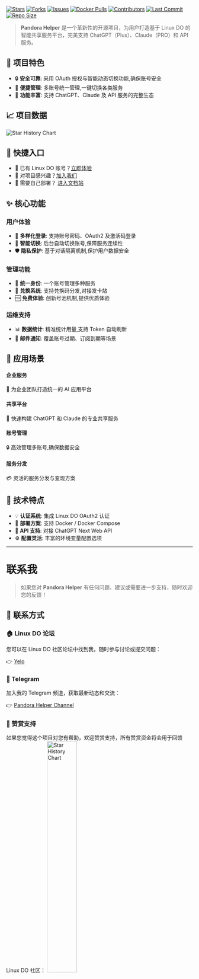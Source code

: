 
[![Stars](https://img.shields.io/github/stars/Kylsky/pandora-helper-with-linux-do-oauth)](https://github.com/Kylsky/pandora-helper-with-linux-do-oauth/stargazers)
[![Forks](https://img.shields.io/github/forks/Kylsky/pandora-helper-with-linux-do-oauth)](https://github.com/Kylsky/pandora-helper-with-linux-do-oauth/network/members)
[![Issues](https://img.shields.io/github/issues/Kylsky/pandora-helper-with-linux-do-oauth)](https://github.com/Kylsky/pandora-helper-with-linux-do-oauth/issues)
[![Docker Pulls](https://img.shields.io/docker/pulls/kylsky/pandora_helper_v2)](https://hub.docker.com/r/kylsky/pandora-helper)
[![Contributors](https://img.shields.io/github/contributors/Kylsky/pandora-helper-with-linux-do-oauth)](https://github.com/Kylsky/pandora-helper-with-linux-do-oauth/graphs/contributors)
[![Last Commit](https://img.shields.io/github/last-commit/Kylsky/pandora-helper-with-linux-do-oauth)](https://github.com/Kylsky/pandora-helper-with-linux-do-oauth/commits/main)
[![Repo Size](https://img.shields.io/github/repo-size/Kylsky/pandora-helper-with-linux-do-oauth)](https://github.com/Kylsky/pandora-helper-with-linux-do-oauth)


> **Pandora Helper** 是一个革新性的开源项目，为用户打造基于 Linux DO 的智能共享服务平台，完美支持 ChatGPT（Plus）、Claude（PRO）和 API 服务。

## 🌟 项目特色

- 🔒 **安全可靠**: 采用 OAuth 授权与智能动态切换功能,确保账号安全
- 🚀 **便捷管理**: 多账号统一管理,一键切换各类服务
- 💫 **功能丰富**: 支持 ChatGPT、Claude 及 API 服务的完整生态

## 📈 项目数据
<img src="https://api.star-history.com/svg?repos=Kylsky/pandora-helper-with-linux-do-oauth&type=Date" alt="Star History Chart">

## 🚀 快捷入口

- 🌟 已有 Linux DO 账号？[立即体验](https://helper.yeelo.fun)
- 🤝 对项目感兴趣？[加入我们](https://github.com/Kylsky/pandora-helper-with-linux-do-oauth)
- 👋 需要自己部署？ [进入文档站](https://wiki.yeelo.fun)

## ✨ 核心功能

### 用户体验
- 🔐 **多样化登录**: 支持账号密码、OAuth2 及激活码登录
- 🔄 **智能切换**: 后台自动切换账号,保障服务连续性
- 🛡️ **隐私保护**: 基于对话隔离机制,保护用户数据安全

### 管理功能
- 👥 **统一身份**: 一个账号管理多种服务
- 🎫 **兑换系统**: 支持兑换码分发,对接发卡站
- 🆓 **免费体验**: 创新号池机制,提供优质体验

### 运维支持
- 📊 **数据统计**: 精准统计用量,支持 Token 自动刷新
- 📧 **邮件通知**: 覆盖账号过期、订阅到期等场景

## 🎯 应用场景

<!-- tabs:start -->

#### **企业服务**
🏢 为企业团队打造统一的 AI 应用平台

#### **共享平台**
🚀 快速构建 ChatGPT 和 Claude 的专业共享服务

#### **账号管理**
🔒 高效管理多账号,确保数据安全

#### **服务分发**
💳 灵活的服务分发与变现方案

<!-- tabs:end -->

## 💫 技术特点

<div class="features">

- 💡 **认证系统**: 集成 Linux DO OAuth2 认证
- 🚀 **部署方案**: 支持 Docker / Docker Compose
- 🔌 **API 支持**: 对接 ChatGPT Next Web API
- ⚙️ **配置灵活**: 丰富的环境变量配置选项

</div>

--- 

# 联系我

> 如果您对 **Pandora Helper** 有任何问题、建议或需要进一步支持，随时欢迎您的反馈！

## 📢 联系方式

<div class="contact-methods">

### 🏠 Linux DO 论坛
您可以在 Linux DO 社区论坛中找到我，随时参与讨论或提交问题：
<div class="contact-link">
👉 <a href="https://linux.do/u/yelo/summary" target="_blank">Yelo</a>
</div>

</div>

### 📱 Telegram
加入我的 Telegram 频道，获取最新动态和交流：
<div class="contact-link">
👉 <a href="https://t.me/+W7iplSdBGXhlMDc1" target="_blank">Pandora Helper Channel</a>
</div>

### 💝 赞赏支持
如果您觉得这个项目对您有帮助，欢迎赞赏支持，所有赞赏资金将会用于回馈 Linux DO 社区：
<img src="https://github.com/user-attachments/assets/dd151c39-7b76-4d9a-b973-40b599610f00" width="40%" alt="Star History Chart">

<div class="contact-footer">
